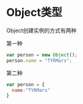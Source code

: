 # Object类型

Object创建实例的方式有两种

第一种

```javascript
var person = new Object();
person.name = "TYRMars";
```

第二种

```javascript
var person = {
  name:"TYRMars"
}
```

